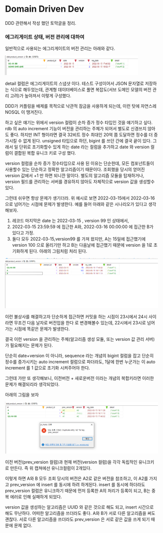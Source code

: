 # Domain Driven Dev

DDD 관련해서 작성 했던 토막글을 정리.


### 에그리게이트 상태, 버전 관리에 대하여

일반적으로 사용되는 에그리게이트의 버전 관리는 아래와 같다.

![](495aad64.png)

detail 컬럼은 에그리게이트의 스냅샷 이다. 테스트 구성이어서 JSON 문자열로 저장하는 식으로 해두었는데, 관계형 데이터베이스로 풀면 복잡도(서브 도메인 모델의 버전 관리 고려)가 높아져서 이렇게 구성했다. 

DDD가 커플링을 배제를 목적으로 낙관적 잠금을 사용하게 되는데, 이런 탓에 자연스레 NOSQL 이 땡겨진다.

하고 싶은 얘기는 위에서 version 컬럼이 순차 증가 정수 타입인 것을 얘기하고 싶다. rdb 의 auto increment 기능이 버전을 관리하는 주체가 되어서 별도로 신경쓰지 않아도 좋다. 하지만 INT 형이라면 결국 32비트 정수 최대인 20억 쯤 도달하면 정수를 더 증가시킬 수 없게 된다. unsigned 타입으로 하던, bigint 를 쓰던 간에 결국 끝이 있다. 그래서 일 단위로 초기화할수 있게 하는 date 라는 컬럼을 추가하고 date 와 version 컬럼이 결합된 복합 유니크 키로 구성 했다.

version 컬럼을 순차 증가 정수타입으로 사용 된 이유는 단순한데, 모든 컴포넌트들이 사용할수 있는 단순하고 정확한 알고리즘이기 때문이다. 조회했을 당시의 얻어진 version 값에서 +1 만 하면 되니깐 말이다. 별도의 알고리즘 모듈을 탑재하거나, version 필드를 관리하는 서버를 경유하지 않아도 자체적으로 version 값을 생성할수 있다.

그런데 쉬우면 항상 문제가 생기더라. 위 예시로 보면 2022-03-15에서 2022-03-16으로 넘어가는 시점에 문제가 발생한다.  예를 들어 아래와 같은 시나리오가 있다고 생각해보자. 

1. 레코드 마지막은 date 는 2022-03-15 , version 99 인 상태에서,   
2. 2022-03-15 23:59:59 에 접근한 A와, 2022-03-16 00:00:00 에 접근한 B가 있다고 가정.
3. 둘다 모두 2022-03-15,version99 를 가져 왔지만, A는 15일에 접근했기에 version 100 으로 올리기만 하고 B는 다음날에 접근했기 때문에 version 을 1로 초기화하게 된다. 아래의 그림처럼 처리 된다. 
 
![](335f8499.png)
   
   
이런 불상사를 해결하고자 단순하게 접근하면 커밋을 하는 시점이 23시에서 24시 사이라면 무조건 다음 날자로 버전업을 한다 로 변경해볼수 있는데, 22시에서 23시로 넘어가는 시점에 똑같은 문제가 발생한다.

결국 이런 version 을 관리하는 주체(알고리즘 생성 모듈, 또는 version 값 관리 서버)가 필요해지는 문제가 된다. 

단순히 date+version 이 아니라, sequence 라는 개념의 bigint 컬럼을 잡고 단순히 정수를 증가시키는 auto increment 컬럼으로 파더라도, 1달에 한번 누군가는 이 auto increment 를 1 값으로 초기화 시켜주어야 한다.

그런데 가만 또 생각해보니, 이전버전 + 새로운버전 이라는 개념의 복합키라면 이러한 문제가 해결되리라 생각되었다.

아래의 그림을 보자

 ![](635f1074.png)
 
이전 버전(prev_version 컬럼)과 현재 버전(version 컬럼)을 각각 독립적인 유니크키로 만든다. 즉 위 캡쳐에선 유니크컬럼이 2개있다.

이렇게 하면 A와 B 모두 조회 당시의 버전은 A2로 같은 버전을 참조하고, 이 A2를 가지고 prev_version 에 insert 를 동시에 하려 하게된다. insert 를 동시에 하더라도 prev_version 컬럼은 유니크하기 때문에 먼저 등록한 A의 처리가 등록이 되고, B는 중복 에러로 인해 실패하게 되었다.

version 값을 생성하는 알고리즘은 UUID 와 같은 것으로 해도 되고, insert 시간으로 해도 무난하다. 어떠한 알고리즘을 쓰더라도 좋다. A와 B가 서로 다른 알고리즘을 써도 괜찮다. 서로 다른 알고리즘을 쓰더라도 prev_version 은 서로 같은 값을 쓰게 되기 때문에 문제 없다.